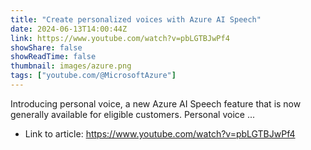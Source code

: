 ```yaml
---
title: "Create personalized voices with Azure AI Speech"
date: 2024-06-13T14:00:44Z
link: https://www.youtube.com/watch?v=pbLGTBJwPf4
showShare: false
showReadTime: false
thumbnail: images/azure.png
tags: ["youtube.com/@MicrosoftAzure"]
---
```

Introducing personal voice, a new Azure AI Speech feature that is now generally available for eligible customers. Personal voice ...

- Link to article: https://www.youtube.com/watch?v=pbLGTBJwPf4